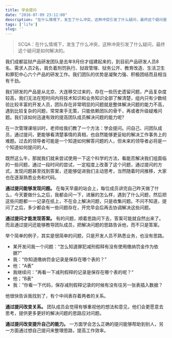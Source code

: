 ```yaml
---
title: 学会提问
date: "2016-07-09 23:12:00"
description: "在什么情境下，发生了什么冲突，这种冲突引发了什么疑问，最终这个疑问是如何解决的"
tags: ['life']
slug: ''
---
```


> SCQA：在什么情境下，发生了什么冲突，这种冲突引发了什么疑问，最终这个疑问是如何解决的。

我们成都监狱产品研发团队是去年9月份才组建起来的，到目前产品研发人员8名、需求人员2名，肩负着刑罚执行、狱政管理、狱务公开、教育改造、生活卫生和罪犯中心六个产品的研发工作。我们团队的优势是凝聚力强、积极团结而且相当有干劲。

我们研发的产品是从北京、大连移交过来的，存在一些历史遗留问题，产品复杂度较高，我们无法在短时间内将技术知识和业务知识全部了解清楚，组内只有少数经验比较丰富的开发人员，团队存在非常明显的问题就是整体解决问题的能力不高，遇到比较复杂的问题，常常束手无策，只能依赖团队的骨干，再或者升级疑难问题。我们该如何迅速有效的提高团队成员解决问题的能力呢?

在一次管理课培训时，老师给我们教了一个方法：学会提问。问自己、问团队成员，通过提问，更能够看清楚事情的真相，也自然能够更妥帖的解决工作事务上的难题。过去的领导者可能是一个知道如何解答问题的人，但未来的领导者必将是一个知道如何提问的人。

既然这么牛，那就我们就来尝试使用一下这个科学的方法，看能否解决我们组面临的一些问题，通过一段时间的尝试，一定程度上改善了这个问题，通过提问的方式，发现问题甚至找到答案，还能够促进我们主动思考，当然随着时间推移，大家也在逐渐熟悉业务和代码。

**通过提问能够发现问题。** 在每天早晨的站会上，每位成员讲完自己昨天做了什么，今天要做什么之后，我都会问一下，进展的怎么样，遇到了什么问题，然后把这些问题都一一记录在纸上，不在会上解决问题，只是收集问题。不问不知道，提问了之后，多少都会有一些问题存在，开完早会后再去协调解决这些问题。

**通过提问才能发现答案。** 有的问题，顺着思路问下去，答案可能就自然出来了。而且通过提问还能够教导团队成员，把解决问题的思路告诉他，而不只是答案。

举个简单的例子，其实是很简单的问题，只是开发人员不熟悉业务，也没有思路。

- 某开发问我一个问题：“怎么知道罪犯减刑假释有没有使用缴纳罚金作为依据?”
- 我：“你知道缴纳罚金记录是保存在哪个表的？”
- 他：“A表”
- 我继续问：”再看一下减刑假释的记录是保存在哪个表的呢？“
- 他；“B表”
- 我：”你看一下代码，保存减刑假释记录的时候有没有往另一张表插入数据？

他很快告诉我找到了，有个中间表存着两者的关系。

**通过提问改变关系。** 团队成员会觉得有够重视他的想法和意见，他们会更愿意去思考，提供更多更好的解决问题的思路应对问题。

**通过提问改变提升自己的能力。** 一方面学会怎么正确的提问能够帮助到别人，另一方面通过想自己提问来整理思路，提高工作效率。